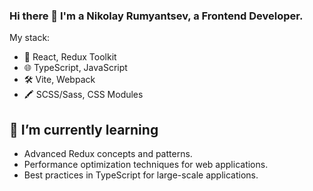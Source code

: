 ### Hi there 👋 I'm a Nikolay Rumyantsev, a Frontend Developer.

My stack:

- 🚀 React, Redux Toolkit
- 🌐 TypeScript, JavaScript
- 🛠️ Vite, Webpack
- 🖍 SCSS/Sass, CSS Modules

## 🌱 I’m currently learning

- Advanced Redux concepts and patterns.
- Performance optimization techniques for web applications.
- Best practices in TypeScript for large-scale applications.
